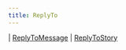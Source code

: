 ```yaml
---
title: ReplyTo
---
```


<div class="font-mono whitespace-pre"><span class="opacity-50">|</span> <a href="/types/replytomessage"  >ReplyToMessage</a>
<span class="opacity-50">|</span> <a href="/types/replytostory"  >ReplyToStory</a></div>

